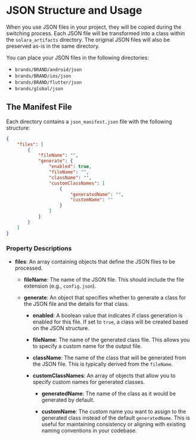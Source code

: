 # JSON Structure and Usage

When you use JSON files in your project, they will be copied during the switching process. Each JSON file will be
transformed into a class within the `solara_artifacts` directory. The original JSON files will also be preserved as-is
in the same directory.

You can place your JSON files in the following directories:

- `brands/BRAND/android/json`
- `brands/BRAND/ios/json`
- `brands/BRAND/flutter/json`
- `brands/global/json`

## The Manifest File

Each directory contains a `json_manifest.json` file with the following structure:

```json
{
    "files": [
        {
            "fileName": "",
            "generate": {
                "enabled": true,
                "fileName": "",
                "className": "",
                "customClassNames": [
                    {
                        "generatedName": "",
                        "customName": ""
                    }
                ]
            }
        }
    ]
}
```

### Property Descriptions

- **files**: An array containing objects that define the JSON files to be processed.

    - **fileName**: The name of the JSON file. This should include the file extension (e.g., `config.json`).

    - **generate**: An object that specifies whether to generate a class for the JSON file and the details for that
      class.

        - **enabled**: A boolean value that indicates if class generation is enabled for this file. If set to `true`, a
          class will be created based on the JSON structure.

        - **fileName**: The name of the generated class file. This allows you to specify a custom name for the output
          file.

        - **className**: The name of the class that will be generated from the JSON file. This is typically derived from
          the `fileName`.

        - **customClassNames**: An array of objects that allow you to specify custom names for generated classes.

            - **generatedName**: The name of the class as it would be generated by default.

            - **customName**: The custom name you want to assign to the generated class instead of the default
              `generatedName`. This is useful for maintaining consistency or aligning with existing naming conventions
              in your codebase.

